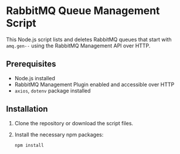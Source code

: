 # RabbitMQ Queue Management Script

This Node.js script lists and deletes RabbitMQ queues that start with `amq.gen--` using the RabbitMQ Management API over HTTP.

## Prerequisites

- Node.js installed
- RabbitMQ Management Plugin enabled and accessible over HTTP
- `axios`, `dotenv` package installed

## Installation

1. Clone the repository or download the script files.
2. Install the necessary npm packages:

   ```sh
   npm install
   ```
